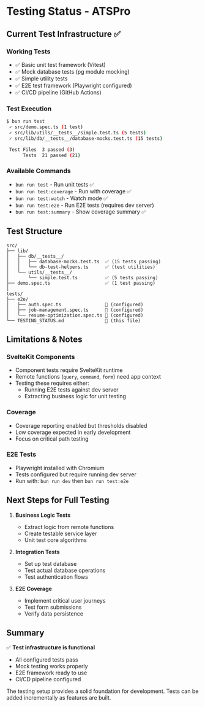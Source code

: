 # Testing Status - ATSPro

## Current Test Infrastructure ✅

### Working Tests
- ✅ Basic unit test framework (Vitest)
- ✅ Mock database tests (pg module mocking)
- ✅ Simple utility tests
- ✅ E2E test framework (Playwright configured)
- ✅ CI/CD pipeline (GitHub Actions)

### Test Execution
```bash
$ bun run test
 ✓ src/demo.spec.ts (1 test)
 ✓ src/lib/utils/__tests__/simple.test.ts (5 tests)
 ✓ src/lib/db/__tests__/database-mocks.test.ts (15 tests)

 Test Files  3 passed (3)
      Tests  21 passed (21)
```

### Available Commands
- `bun run test` - Run unit tests ✅
- `bun run test:coverage` - Run with coverage ✅
- `bun run test:watch` - Watch mode ✅
- `bun run test:e2e` - Run E2E tests (requires dev server)
- `bun run test:summary` - Show coverage summary ✅

## Test Structure

```
src/
├── lib/
│   ├── db/__tests__/
│   │   ├── database-mocks.test.ts  ✅ (15 tests passing)
│   │   └── db-test-helpers.ts      ✅ (test utilities)
│   └── utils/__tests__/
│       └── simple.test.ts          ✅ (5 tests passing)
├── demo.spec.ts                    ✅ (1 test passing)
│
tests/
├── e2e/
│   ├── auth.spec.ts                📝 (configured)
│   ├── job-management.spec.ts      📝 (configured)
│   └── resume-optimization.spec.ts 📝 (configured)
└── TESTING_STATUS.md               📄 (this file)
```

## Limitations & Notes

### SvelteKit Components
- Component tests require SvelteKit runtime
- Remote functions (`query`, `command`, `form`) need app context
- Testing these requires either:
  - Running E2E tests against dev server
  - Extracting business logic for unit testing

### Coverage
- Coverage reporting enabled but thresholds disabled
- Low coverage expected in early development
- Focus on critical path testing

### E2E Tests
- Playwright installed with Chromium
- Tests configured but require running dev server
- Run with: `bun run dev` then `bun run test:e2e`

## Next Steps for Full Testing

1. **Business Logic Tests**
   - Extract logic from remote functions
   - Create testable service layer
   - Unit test core algorithms

2. **Integration Tests**
   - Set up test database
   - Test actual database operations
   - Test authentication flows

3. **E2E Coverage**
   - Implement critical user journeys
   - Test form submissions
   - Verify data persistence

## Summary

✅ **Test infrastructure is functional**
- All configured tests pass
- Mock testing works properly
- E2E framework ready to use
- CI/CD pipeline configured

The testing setup provides a solid foundation for development. Tests can be added incrementally as features are built.